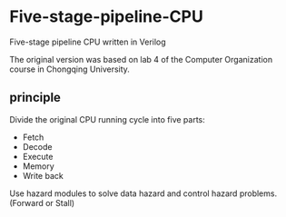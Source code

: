 # Five-stage-pipeline-CPU
Five-stage pipeline CPU written in Verilog

The original version was based on lab 4 of the Computer Organization course in Chongqing University.

## principle

Divide the original CPU running cycle into five parts:

- Fetch
- Decode
- Execute
- Memory
- Write back

Use hazard modules to solve data hazard and control hazard problems.(Forward or Stall)



